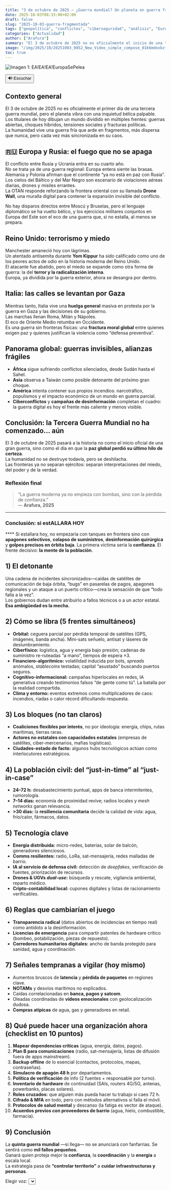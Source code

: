 ```yaml
---
title: "3 de octubre de 2025 — ¿Guerra mundial? Un planeta en guerra fragmentada"
date: 2025-10-03T08:33:00+02:00
draft: false
slug: "2025-10-03-guerra-fragmentada"
tags: ["geopolítica", "conflictos", "ciberseguridad", "análisis", "Europa", "Rusia"]
categories: ["Actualidad"]
author: ["Arafura"]
summary: "El 3 de octubre de 2025 no es oficialmente el inicio de una tercera guerra mundial, pero la paz global pierde su último hilo de certeza."
image: "/img/2025/10/20251003_0852_New_Video_simple_compose_01k6mdexbzf86apm8d19qkcpg7.gif"
toc: true
---
```


![Imagen 1: EA!EA!EA!EuropaSePelea](/img/2025/10/20251003_0852_New_Video_simple_compose_01k6mdexbzf86apm8d19qkcpg7.gif)

<div id="tts-controls">
  <button id="tts-play" onclick="ttsPlay()">🔊 Escuchar</button>
  <button id="tts-pause" onclick="ttsPause()" style="display:none;">⏸ Pausar</button>
  <button id="tts-stop" onclick="ttsStop()" style="display:none;">⏹ Detener</button>
</div>
<P></P>
<div></div>

##  Contexto general

El 3 de octubre de 2025 no es oficialmente el primer día de una tercera guerra mundial, pero el planeta vibra con una inquietud bélica palpable.  
Los titulares de hoy dibujan un mundo dividido en múltiples frentes: guerras abiertas, choques híbridos, tensiones sociales y fracturas políticas.  
La humanidad vive una guerra fría que arde en fragmentos, más dispersa que nunca, pero cada vez más sincronizada en su caos.

## 🇷🇺 Europa y Rusia: el fuego que no se apaga

El conflicto entre Rusia y Ucrania entra en su cuarto año.  
No se trata ya de una guerra regional: Europa entera siente las brasas.  
Alemania y Polonia afirman que el continente “ya no está en paz con Rusia”.  
Los cielos del Báltico y del Mar Negro son escenario de violaciones aéreas diarias, drones y misiles errantes.  
La OTAN responde reforzando la frontera oriental con su llamada **Drone Wall**, una muralla digital para contener la expansión invisible del conflicto.

No hay disparos directos entre Moscú y Bruselas, pero el lenguaje diplomático se ha vuelto bélico, y los ejercicios militares conjuntos en Europa del Este son el eco de una guerra que, si no estalla, al menos se prepara.

##  Reino Unido: terrorismo y miedo

Manchester amaneció hoy con lágrimas.  
Un atentado antisemita durante **Yom Kippur** ha sido calificado como uno de los peores actos de odio en la historia moderna del Reino Unido.  
El atacante fue abatido, pero el miedo se expande como otra forma de guerra: la del **terror y la radicalización interna**.  
Europa, ya dividida por la guerra exterior, ahora se desangra por dentro.

## Italia: las calles se levantan por Gaza

Mientras tanto, Italia vive una **huelga general** masiva en protesta por la guerra en Gaza y las decisiones de su gobierno.  
Las marchas llenan Roma, Milán y Nápoles.  
El eco de Oriente Medio retumba en Occidente.  
Es una guerra sin fronteras físicas: una **fractura moral global** entre quienes exigen paz y quienes justifican la violencia como “defensa preventiva”.

##  Panorama global: guerras invisibles, alianzas frágiles

- **África** sigue sufriendo conflictos silenciados, desde Sudán hasta el Sahel.  
- **Asia** observa a Taiwán como posible detonante del próximo gran choque.  
- **América** intenta contener sus propios incendios: narcotráfico, populismos y el impacto económico de un mundo en guerra parcial.  
- **Ciberconflictos** y **campañas de desinformación** completan el cuadro: la guerra digital es hoy el frente más caliente y menos visible.

##  Conclusión: la Tercera Guerra Mundial no ha comenzado… aún

El 3 de octubre de 2025 pasará a la historia no como el inicio oficial de una gran guerra, sino como el día en que la **paz global perdió su último hilo de certeza**.  
La humanidad no se destruye todavía, pero se deshilacha.  
Las fronteras ya no separan ejércitos: separan interpretaciones del miedo, del poder y de la verdad.

###  Reflexión final

> “La guerra moderna ya no empieza con bombas, sino con la pérdida de confianza.”  
> — **Arafura, 2025**

---
###  Conclusión: si estALLARA HOY

**** Si estallara hoy, no empezaría con tanques en frontera sino con **apagones selectivos**, **colapso de suministros**, **desinformación quirúrgica** y **golpes precisos en órbita baja**. La primera víctima sería la **confianza**. El frente decisivo: **la mente de la población**.

## 1) El detonante

Una cadena de incidentes sincronizados—caídas de satélites de comunicación de baja órbita, “bugs” en pasarelas de pagos, apagones regionales y un ataque a un puerto crítico—crea la sensación de que “todo falla a la vez”.  
Los gobiernos dudan entre atribuirlo a fallos técnicos o a un actor estatal. **Esa ambigüedad es la mecha.**

## 2) Cómo se libra (5 frentes simultáneos)

- **Orbital:** ceguera parcial por pérdida temporal de satélites (GPS, imágenes, banda ancha). Mini-sats señuelo, antisat y láseres de deslumbramiento.  
- **Ciberfísico:** logística, agua y energía bajo presión; cadenas de suministro re-ruteadas “a mano”, tiempos de espera ×3.  
- **Financiero-algorítmico:** volatilidad inducida por bots, *spreads* anómalos, *stablecoins* testadas; capital “asustado” buscando puertos seguros.  
- **Cognitivo-informacional:** campañas hiperlocales en redes, IA generativa creando testimonios falsos “de gente como tú”. La batalla por la realidad compartida.  
- **Clima y entorno:** eventos extremos como multiplicadores de caos: incendios, riadas o calor récord dificultando respuesta.

## 3) Los bloques (no tan claros)

- **Coaliciones flexibles por interés**, no por ideología: energía, chips, rutas marítimas, tierras raras.  
- **Actores no estatales con capacidades estatales** (empresas de satélites, ciber-mercenarios, mafias logísticas).  
- **Ciudades-estado de facto:** algunos hubs tecnológicos actúan como interlocutores estratégicos.

## 4) La población civil: del “just-in-time” al “just-in-case”

- **24–72 h:** desabastecimiento puntual, apps de banca intermitentes, rumorología.  
- **7–14 días:** economía de proximidad revive; radios locales y *mesh networks* ganan relevancia.  
- **>30 días:** la **resiliencia comunitaria** decide la calidad de vida: agua, frío/calor, fármacos, datos.

## 5) Tecnología clave

- **Energía distribuida:** micro-redes, baterías, solar de balcón, generadores silenciosos.  
- **Comms resilientes:** radio, LoRa, sat-mensajería, redes malladas de barrio.  
- **IA al servicio de defensa civil:** detección de *deepfakes*, verificación de fuentes, priorización de recursos.  
- **Drones & UGVs *dual-use*:** búsqueda y rescate, vigilancia ambiental, reparto médico.  
- **Cripto-contabilidad local:** cupones digitales y listas de racionamiento verificables.

## 6) Reglas que cambiarían el juego

- **Transparencia radical** (datos abiertos de incidencias en tiempo real) como antídoto a la desinformación.  
- **Licencias de emergencia** para compartir patentes de hardware crítico (bombeo, potabilización, piezas de repuesto).  
- **Corredores humanitarios digitales:** ancho de banda protegido para sanidad, agua y coordinación.

## 7) Señales tempranas a vigilar (hoy mismo)

- Aumentos bruscos de **latencia** y **pérdida de paquetes** en regiones clave.  
- **NOTAMs** y desvíos marítimos no explicados.  
- Caídas correlacionadas en **banca, pagos y satcom**.  
- Oleadas coordinadas de **vídeos emocionales** con geolocalización dudosa.  
- **Compras atípicas** de agua, gas y generadores en retail.

## 8) Qué puede hacer una organización ahora (checklist en 10 puntos)

1. **Mapear dependencias críticas** (agua, energía, datos, pagos).  
2. **Plan B para comunicaciones** (radio, sat-mensajería, listas de difusión fuera de apps mainstream).  
3. **Backup offline** de lo esencial (contactos, protocolos, mapas, contraseñas).  
4. **Simulacro de apagón 48 h** por departamentos.  
5. **Política de verificación** de info (2 fuentes + responsable por turno).  
6. **Inventario de hardware** de continuidad (SAIs, routers 4G/5G, antenas, powerbanks, placas solares).  
7. **Roles cruzados:** que alguien más pueda hacer tu trabajo si caes 72 h.  
8. **Cifrado & MFA** en todo, pero con métodos alternativos si falla el móvil.  
9. **Protocolos de salud mental** y descanso (la fatiga es vector de ataque).  
10. **Acuerdos previos con proveedores de barrio** (agua, hielo, combustible, farmacia).

## 9) Conclusión

La **quinta guerra mundial** —si llega— no se anunciará con fanfarrias. Se sentirá como **mil fallos pequeños**.  
Ganará quien proteja mejor la **confianza**, la **coordinación** y la **energía** a escala local.  
La estrategia pasa de **“controlar territorio”** a **cuidar infraestructuras y personas**.

<div>
  <label for="voice-select">Elegir voz:</label>
  <select id="voice-select"></select>
</div>

<script>
  let utterance;
  let isSpeaking = false;
  let isPaused = false;

function ttsPlay() {
  const content = document.querySelector('.post-content')?.innerText || '';
  if (!content.trim()) {
    alert("No hay contenido para leer.");
    return;
  }

  // 👉 Buscar la palabra "Detener" y recortar el texto desde ahí
  const startIndex = content.indexOf("Detener");
  let textToRead = content;
  if (startIndex !== -1) {
    textToRead = content.substring(startIndex);
  }

  speechSynthesis.cancel();
  utterance = new SpeechSynthesisUtterance(textToRead);

  utterance.lang = 'es-ES';

  const selectedIndex = document.getElementById('voice-select')?.value;
  if (voices[selectedIndex]) {
    utterance.voice = voices[selectedIndex];
  }

  utterance.onstart = () => {
    isSpeaking = true;
    isPaused = false;
    document.getElementById('tts-play').style.display = 'none';
    document.getElementById('tts-pause').style.display = 'inline-block';
    document.getElementById('tts-stop').style.display = 'inline-block';
  };

  utterance.onend = () => resetTTS();
  utterance.onerror = () => resetTTS();

  speechSynthesis.speak(utterance);
}

  function ttsPause() {
    const btn = document.getElementById('tts-pause');
    if (isSpeaking && !isPaused) {
      speechSynthesis.pause();
      isPaused = true;
      btn.innerText = '▶️ Reanudar';
    } else if (isPaused) {
      speechSynthesis.resume();
      isPaused = false;
      btn.innerText = '⏸ Pausar';
    }
  }

  function ttsStop() {
    speechSynthesis.cancel();
    resetTTS();
  }

  function resetTTS() {
    isSpeaking = false;
    isPaused = false;
    document.getElementById('tts-play').style.display = 'inline-block';
    document.getElementById('tts-pause').style.display = 'none';
    document.getElementById('tts-stop').style.display = 'none';
    document.getElementById('tts-pause').innerText = '⏸ Pausar';
  }

// Pausar si el usuario cambia de pestaña o minimiza la ventana
document.addEventListener('visibilitychange', () => {
  if (document.hidden && isSpeaking && !isPaused) {
    speechSynthesis.pause();
    isPaused = true;
    const btn = document.getElementById('tts-pause');
    if (btn) btn.innerText = '▶️ Reanudar';
  }
});
let voices = [];

function loadVoices() {
  voices = speechSynthesis.getVoices();
  const voiceSelect = document.getElementById('voice-select');

  voiceSelect.innerHTML = ''; // limpiar
  voices.forEach((voice, i) => {
    const option = document.createElement('option');
    option.value = i;
    option.textContent = `${voice.name} (${voice.lang})`;
    voiceSelect.appendChild(option);
  });
}

// Algunos navegadores tardan en cargar voces
speechSynthesis.onvoiceschanged = loadVoices;
function loadVoices() {
  voices = speechSynthesis.getVoices().filter(v => v.lang.startsWith("es-"));
  const voiceSelect = document.getElementById('voice-select');

  voiceSelect.innerHTML = '';
  voices.forEach((voice, i) => {
    const option = document.createElement('option');
    option.value = i;
    option.textContent = `${voice.name} (${voice.lang})`;
    voiceSelect.appendChild(option);
  });
}
</script>